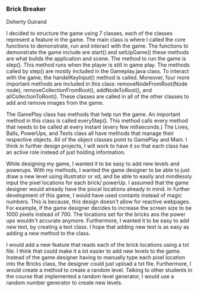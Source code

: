 ### Brick Breaker 
Doherty Guirand 

I decided to structure the game using 7 classes, each of the classes represent a feature in the game. 
The main class is where I called the core functions to demonstrate, run and interact with the game. The functions to demonstrate the game include are start() and 
setUpGame() these methods are what builds the application and scene. The method to run the game is step(). This method runs when the player is still in game play. The methods called by step() are mostly included in the Gameplay.java class.
To interact with the game, the handelKeyInput() method is called. Moreover, four more important methods are included in this class: removeNodeFromRoot(Node node), removeCollectionFromRoot(), addNodeToRoot(), and allCollectionToRoot(). These classes
are called in all of the other classes to add and remove images from the game.

The GamePlay class has methods that help run the game. An important method in this class is called everyStep().
This method calls every method that needs to be called at every instant (every few miliseconds.) The Lives, Balls, PowerUps, and Texts class all have methods that manage their respective objects.
All of the object classes point to GamePlay and Main. I think in further design projects, I will work to have it so that each class has an active role instead of just holding information. 

While designing my game, I wanted it to be easy to add new levels and powerups. With my methods, I wanted the game designer to be able to just draw a new level
using illustrator or xd, and be able to easily and mindlessly input the pixel locations for each brick/ powerUp. I assumed that the game designer would 
already have the pixcel locations already in mind. In further development of this game, I would have used contants instead of magic numbers. This is because, this design doesn't allow for reactive webpages. For example, if the game designer decides to increase the screen size to be 
1000 pixels instead of 700. The locations set for the bricks ans the power ups wouldn't accurate anymore. Furthermore, I wanted it to be easy to add new text, by creating a text class. I hope that adding new text is as easy as adding a new method to the class. 

I would add a new feature that reads each of the brick locations using a txt file. I think that could make it a lot easier to add new levels to the game. Instead of the game designer having to manually type each pixel 
location into the Bricks class, the designer could just upload a txt file. Furthermore, I would create a method to create a random level.
Talking to other students in the course that implemented a random level generator, I would use a random number generator to create new levels. 